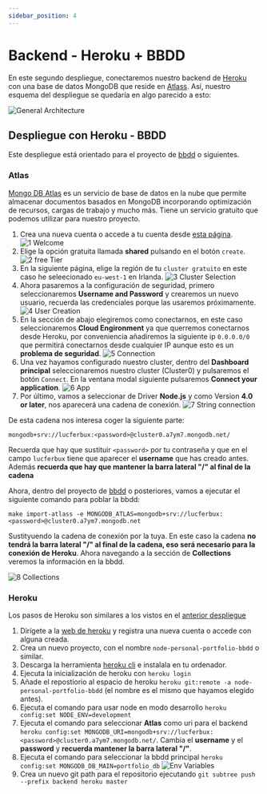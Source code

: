 ```yaml
---
sidebar_position: 4
---
```


# Backend - Heroku + BBDD

En este segundo despliegue, conectaremos nuestro backend de [Heroku](https://www.heroku.com) con una base de datos MongoDB que reside en [Atlass](https://www.mongodb.com/cloud/atlas). Así, nuestro esquema del despliegue se quedaría en algo parecido a esto:

![General Architecture](/img/tutorial/deployment/architecture-deployment-general.svg)

## Despliegue con Heroku - BBDD

Este despliegue está orientado para el proyecto de [bbdd](https://github.com/lucferbux/Taller-BBDD) o siguientes.

### Atlas

[Mongo DB Atlas](https://www.mongodb.com/atlas/database) es un servicio de base de datos en la nube que permite almacenar documentos basados en MongoDB incorporando optimización de recursos, cargas de trabajo y mucho más. Tiene un servicio gratuito que podemos utilizar para nuestro proyecto.

1. Crea una nueva cuenta o accede a tu cuenta desde [esta página](https://www.mongodb.com/cloud/atlas/register).
![1 Welcome](/img/tutorial/deployment/atlass/1_welcome_atlass.png)
2. Elige la opción gratuita llamada **shared** pulsando en el botón `create`.
![2 free Tier](/img/tutorial/deployment/atlass/2_free_tier.png)
3. En la siguiente página, elige la región de tu `cluster gratuito` en este caso he seleecionado `eu-west-1` en Irlanda.
![3 Cluster Selection](/img/tutorial/deployment/atlass/3_select_cluster.png)
4. Ahora pasaremos a la configuración de seguridad, primero seleccionaremos **Username and Password** y crearemos un nuevo usuario, recuerda las credenciales porque las usaremos próximamente.
![4 User Creation](/img/tutorial/deployment/atlass/4_user.png)
5. En la sección de abajo elegiremos como conectarnos, en este caso seleccionaremos **Cloud Engironment** ya que querremos conectarnos desde Heroku, por conveniencia añadiremos la siguiente ip `0.0.0.0/0` que permitirá conectarnos desde cualquier IP aunque esto es un **problema de seguridad**.
![5 Connection](/img/tutorial/deployment/atlass/5_ip.png)
6. Una vez hayamos configurado nuestro cluster, dentro del **Dashboard principal** seleccionaremos nuestro cluster (Cluster0) y pulsaremos el botón `Connect`. En la ventana modal siguiente pulsaremos **Connect your application**.
![6 App](/img/tutorial/deployment/atlass/6_connect_app.png)
7. Por último, vamos a seleccionar de Driver **Node.js** y como Version **4.0 or later**, nos aparecerá una cadena de conexión.
![7 String connection](/img/tutorial/deployment/atlass/7_app.png)

De esta cadena nos interesa coger la siguiente parte:

```mongodb+srv://lucferbux:<password>@cluster0.a7ym7.mongodb.net/```

Recuerda que hay que sustituir `<password>` por tu contraseña y que en el campo `lucferbux` tiene que aparecer el **username** que has creado antes. Además **recuerda que hay que mantener la barra lateral "/" al final de la cadena**

Ahora, dentro del proyecto de [bbdd](https://github.com/lucferbux/Taller-BBDD) o posteriores, vamos a ejecutar el siguiente comando para poblar la bbdd:

```make import-atlass -e MONGODB_ATLAS=mongodb+srv://lucferbux:<password>@cluster0.a7ym7.mongodb.net```

Sustityuendo la cadena de conexión por la tuya. En este caso la cadena **no tendrá la barra lateral "/" al final de la cadena, eso será necesario para la conexión de Heroku**. Ahora navegando a la sección de **Collections** veremos la información en la bbdd.

![8 Collections](/img/tutorial/deployment/atlass/8_collections.png)

### Heroku

Los pasos de Heroku son similares a los vistos en el [anterior despliegue](./backend)

1. Dirígete a la [web de heroku](https://www.heroku.com) y registra una nueva cuenta o accede con alguna creada.
2. Crea un nuevo proyecto, con el nombre `node-personal-portfolio-bbdd` o similar.
3. Descarga la herramienta [heroku cli](https://devcenter.heroku.com/articles/heroku-cli) e instalala en tu ordenador.
4. Ejecuta la inicialización de heroku con `heroku login`
5. Añade el repostiorio al espacio de heroku `heroku git:remote -a node-personal-portfolio-bbdd` (el nombre es el mismo que hayamos elegido antes).
6. Ejecuta el comando para usar node en modo desarrollo `heroku config:set NODE_ENV=development`
7. Ejecuta el comando para seleccionar **Atlas** como uri para el backend `heroku config:set MONGODB_URI=mongodb+srv://lucferbux:<password>@cluster0.a7ym7.mongodb.net/`. Cambia el **username** y el **password** y **recuerda mantener la barra lateral "/"**.
8. Ejecuta el comando para seleccionar la bbdd principal `heroku config:set MONGODB_DB_MAIN=portfolio_db`
![Env Variables](/img/tutorial/deployment/heroku/6-config-vars.png)
9.  Crea un nuevo git path para el repositorio ejecutando `git subtree push --prefix backend heroku master`
